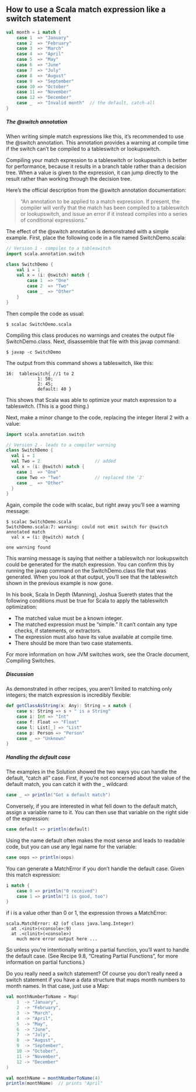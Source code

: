 How to use a Scala match expression like a switch statement
-----------------
```scala
val month = i match {
    case 1  => "January"
    case 2  => "February"
    case 3  => "March"
    case 4  => "April"
    case 5  => "May"
    case 6  => "June"
    case 7  => "July"
    case 8  => "August"
    case 9  => "September"
    case 10 => "October"
    case 11 => "November"
    case 12 => "December"
    case _  => "Invalid month"  // the default, catch-all
}
```
##### The @switch annotation

When writing simple match expressions like this, it’s recommended to use the @switch annotation. This annotation provides a warning at compile time if the switch can’t be compiled to a tableswitch or lookupswitch.

Compiling your match expression to a tableswitch or lookupswitch is better for performance, because it results in a branch table rather than a decision tree. When a value is given to the expression, it can jump directly to the result rather than working through the decision tree.

Here’s the official description from the @switch annotation documentation:

>“An annotation to be applied to a match expression. If present, the compiler will verify that the match has been compiled to a tableswitch or lookupswitch, and issue an error if it instead compiles into a series of conditional expressions.”

The effect of the @switch annotation is demonstrated with a simple example. First, place the following code in a file named SwitchDemo.scala:
```scala
// Version 1 - compiles to a tableswitch
import scala.annotation.switch

class SwitchDemo {
    val i = 1
    val x = (i: @switch) match {
        case 1  => "One"
        case 2  => "Two"
        case _  => "Other"
    }
}
```
Then compile the code as usual:
```
$ scalac SwitchDemo.scala
```
Compiling this class produces no warnings and creates the output file SwitchDemo.class. Next, disassemble that file with this javap command:
```
$ javap -c SwitchDemo
```
The output from this command shows a tableswitch, like this:
```
16:  tableswitch{ //1 to 2
            1: 50;
            2: 45;
            default: 40 }
```
This shows that Scala was able to optimize your match expression to a tableswitch. (This is a good thing.)

Next, make a minor change to the code, replacing the integer literal 2 with a value:
```scala
import scala.annotation.switch

// Version 2 - leads to a compiler warning
class SwitchDemo {
  val i = 1
  val Two = 2                     // added
  val x = (i: @switch) match {
    case 1  => "One"
    case Two => "Two"             // replaced the '2'
    case _  => "Other"
  }
}
```
Again, compile the code with scalac, but right away you’ll see a warning message:
```
$ scalac SwitchDemo.scala
SwitchDemo.scala:7: warning: could not emit switch for @switch annotated match
  val x = (i: @switch) match {
               ^
one warning found
```
This warning message is saying that neither a tableswitch nor lookupswitch could be generated for the match expression. You can confirm this by running the javap command on the SwitchDemo.class file that was generated. When you look at that output, you’ll see that the tableswitch shown in the previous example is now gone.

In his book, Scala In Depth (Manning), Joshua Suereth states that the following conditions must be true for Scala to apply the tableswitch optimization:

+ The matched value must be a known integer.
+ The matched expression must be “simple.” It can’t contain any type checks, if statements, or extractors.
+ The expression must also have its value available at compile time.
+ There should be more than two case statements.

For more information on how JVM switches work, see the Oracle document, Compiling Switches.

##### Discussion

As demonstrated in other recipes, you aren’t limited to matching only integers; the match expression is incredibly flexible:
```scala
def getClassAsString(x: Any): String = x match {
    case s: String => s + " is a String"
    case i: Int => "Int"
    case f: Float => "Float"
    case l: List[_] => "List"
    case p: Person => "Person"
    case _ => "Unknown"
}
```
##### Handling the default case

The examples in the Solution showed the two ways you can handle the default, “catch all” case. First, if you’re not concerned about the value of the default match, you can catch it with the _ wildcard:
```scala
case _ => println("Got a default match")
```
Conversely, if you are interested in what fell down to the default match, assign a variable name to it. You can then use that variable on the right side of the expression:
```scala
case default => println(default)
```
Using the name default often makes the most sense and leads to readable code, but you can use any legal name for the variable:
```scala
case oops => println(oops)
```
You can generate a MatchError if you don’t handle the default case. Given this match expression:
```scala
i match {
    case 0 => println("0 received")
    case 1 => println("1 is good, too")
}
```
if i is a value other than 0 or 1, the expression throws a MatchError:
```
scala.MatchError: 42 (of class java.lang.Integer)
  at .<init>(<console>:9)
  at .<clinit>(<console>)
    much more error output here ...
```
So unless you’re intentionally writing a partial function, you’ll want to handle the default case. (See Recipe 9.8, “Creating Partial Functions”, for more information on partial functions.)

Do you really need a switch statement?
Of course you don’t really need a switch statement if you have a data structure that maps month numbers to month names. In that case, just use a Map:
```scala
val monthNumberToName = Map(
    1  -> "January",
    2  -> "February",
    3  -> "March",
    4  -> "April",
    5  -> "May",
    6  -> "June",
    7  -> "July",
    8  -> "August",
    9  -> "September",
    10 -> "October",
    11 -> "November",
    12 -> "December"
)

val monthName = monthNumberToName(4)
println(monthName)  // prints "April"
```